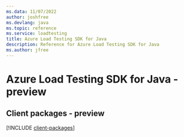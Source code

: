 ```yaml
---
ms.data: 11/07/2022
author: joshfree
ms.devlang: java
ms.topic: reference
ms.service: loadtesting
title: Azure Load Testing SDK for Java
description: Reference for Azure Load Testing SDK for Java
ms.author: jfree
---
```

# Azure Load Testing SDK for Java - preview

## Client packages - preview
[!INCLUDE [client-packages](load-testing-client-index.md)]